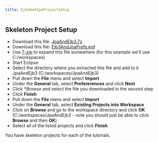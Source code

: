 ```yaml
---
title: Ejb3AndJpaProjectSetup
---
```

## Skeleton Project Setup 

* Download this file: [JpaAndEjb3.7z](files/JpaAndEjb3.7z)
* Download this file: [Ejb3AndJpaPrefs.epf](files/Ejb3AndJpaPrefs.epf)
* Use [7-zip](http://www.7-zip.org/) to expand this file somewhere (for this example we'll use C:/workspaces)
* Start Eclipse
* Select the directory where you extracted this file and add to it JpaAndEjb3 (C:/workspaces/JpaAndEjb3)
* Pull down the **File** menu and select **Import**
* Under the **General** tab, select **Prefererences** and click **Next**
* Click **Browse* and select the file you downloaded in the second step
* Click **Finish**
* Pull down the **File** menu and select **Import**
* Under the **General** tab, select **Existing Projects into Workspace**
* Click on **Browse** and go to the workspace directory and click **OK** (C:/workspaces/JpaAndEjb3 - note you should just be able to click **Browse** and then **OK**)
* Select all of the listed projects and click **Finish**

You have skeleton projects for each of the tutorials.



